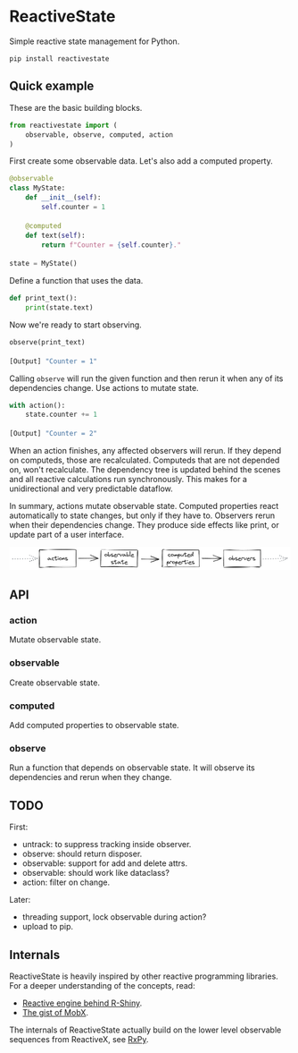 # ReactiveState

Simple reactive state management for Python.

~~~shell
pip install reactivestate
~~~


## Quick example

These are the basic building blocks.
~~~python
from reactivestate import (
    observable, observe, computed, action
)
~~~

First create some observable data. Let's also add a computed property.
~~~python
@observable
class MyState:
    def __init__(self):
        self.counter = 1

    @computed
    def text(self):
        return f"Counter = {self.counter}."

state = MyState()
~~~

Define a function that uses the data.
~~~python
def print_text():
    print(state.text)
~~~

Now we're ready to start observing. 
~~~python
observe(print_text)

[Output] "Counter = 1"
~~~

Calling `observe` will run the given function and then rerun it when any of its dependencies change. Use actions to mutate state. 
~~~python
with action():
    state.counter += 1

[Output] "Counter = 2"
~~~

When an action finishes, any affected observers will rerun. If they depend on computeds, those are recalculated. Computeds that are not depended on, won't recalculate. The dependency tree is updated behind the scenes and all reactive calculations run synchronously. This makes for a unidirectional and very predictable dataflow. 

In summary, actions mutate observable state. Computed properties react automatically to state changes, but only if they have to. Observers rerun when their dependencies change. They produce side effects like print, or update part of a user interface.

<img src="assets/gist.png" width=600/>


## API

### action
Mutate observable state.

### observable
Create observable state.

### computed
Add computed properties to observable state.

### observe
Run a function that depends on observable state. It will observe its dependencies and rerun when they change.   



## TODO

First:
* untrack: to suppress tracking inside observer.
* observe: should return disposer.
* observable: support for add and delete attrs.
* observable: should work like dataclass?
* action: filter on change.

Later:
* threading support, lock observable during action?
* upload to pip.


## Internals

ReactiveState is heavily inspired by other reactive programming libraries. For a deeper understanding of the concepts, read: 
* [Reactive engine behind R-Shiny](https://shiny.rstudio.com/articles/execution-scheduling.html). 
* [The gist of MobX](https://mobx.js.org/the-gist-of-mobx.html).

The internals of ReactiveState actually build on the lower level observable sequences from ReactiveX, see [RxPy](https://rxpy.readthedocs.io/en/latest/).
